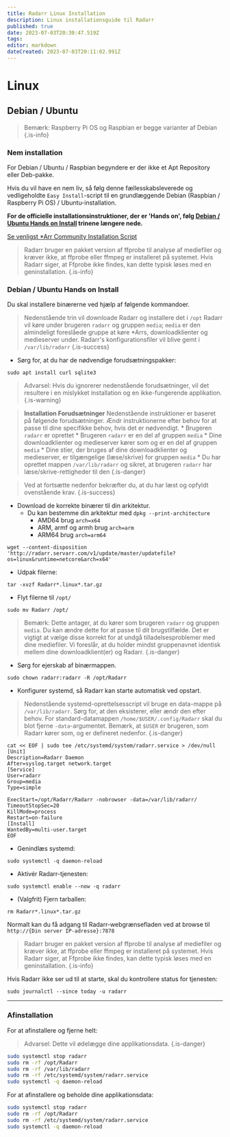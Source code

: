 ```yaml
---
title: Radarr Linux Installation
description: Linux installationsguide til Radarr
published: true
date: 2023-07-03T20:30:47.519Z
tags: 
editor: markdown
dateCreated: 2023-07-03T20:11:02.991Z
---
```


# Linux

## Debian / Ubuntu

> Bemærk: Raspberry Pi OS og Raspbian er begge varianter af Debian {.is-info}

### Nem installation

For Debian / Ubuntu / Raspbian begyndere er der ikke et Apt Repository eller Deb-pakke.

Hvis du vil have en nem liv, så følg denne fællesskabsleverede og vedligeholdte `Easy Install`-script til en grundlæggende Debian (Raspbian / Raspberry Pi OS) / Ubuntu-installation.

**For de officielle installationsinstruktioner, der er 'Hands on', følg [Debian / Ubuntu Hands on Install](#debian-ubuntu-hands-on-install) trinene længere nede.**

[Se venligst \*Arr Community Installation Script](/install-script)

> Radarr bruger en pakket version af ffprobe til analyse af mediefiler og kræver ikke, at ffprobe eller ffmpeg er installeret på systemet. Hvis Radarr siger, at Ffprobe ikke findes, kan dette typisk løses med en geninstallation.
{.is-info}

### Debian / Ubuntu Hands on Install

Du skal installere binærerne ved hjælp af følgende kommandoer.

> Nedenstående trin vil downloade Radarr og installere det i `/opt`
> Radarr vil køre under brugeren `radarr` og gruppen `media`; `media` er den almindeligt foreslåede gruppe at køre \*Arrs, downloadklienter og medieserver under.
> Radarr's konfigurationsfiler vil blive gemt i `/var/lib/radarr`
{.is-success}

- Sørg for, at du har de nødvendige forudsætningspakker:

```shell
sudo apt install curl sqlite3
```

> Advarsel: Hvis du ignorerer nedenstående forudsætninger, vil det resultere i en mislykket installation og en ikke-fungerende applikation. {.is-warning}

> **Installation Forudsætninger**
> Nedenstående instruktioner er baseret på følgende forudsætninger. Ændr instruktionerne efter behov for at passe til dine specifikke behov, hvis det er nødvendigt.
> \* Brugeren `radarr` er oprettet
> \* Brugeren `radarr` er en del af gruppen `media`
> \* Dine downloadklienter og medieserver kører som og er en del af gruppen `media`
> \* Dine stier, der bruges af dine downloadklienter og medieserver, er tilgængelige (læse/skrive) for gruppen `media`
> \* Du har oprettet mappen `/var/lib/radarr` og sikret, at brugeren `radarr` har læse/skrive-rettigheder til den
{.is-danger}

> Ved at fortsætte nedenfor bekræfter du, at du har læst og opfyldt ovenstående krav. {.is-success}

- Download de korrekte binærer til din arkitektur.
  - Du kan bestemme din arkitektur med `dpkg --print-architecture`
    - AMD64 brug `arch=x64`
    - ARM, armf og armh brug `arch=arm`
    - ARM64 brug `arch=arm64`

```shell
wget --content-disposition 'http://radarr.servarr.com/v1/update/master/updatefile?os=linux&runtime=netcore&arch=x64'
```

- Udpak filerne:

```shell
tar -xvzf Radarr*.linux*.tar.gz
```

- Flyt filerne til `/opt/`

```shell
sudo mv Radarr /opt/
```

> Bemærk: Dette antager, at du kører som brugeren `radarr` og gruppen `media`. Du kan ændre dette for at passe til dit brugstilfælde. Det er vigtigt at vælge disse korrekt for at undgå tilladelsesproblemer med dine mediefiler. Vi foreslår, at du holder mindst gruppenavnet identisk mellem dine downloadklient(er) og Radarr.
{.is-danger}

- Sørg for ejerskab af binærmappen.

```shell  
sudo chown radarr:radarr -R /opt/Radarr
```

- Konfigurer systemd, så Radarr kan starte automatisk ved opstart.

> Nedenstående systemd-oprettelsesscript vil bruge en data-mappe på `/var/lib/radarr`. Sørg for, at den eksisterer, eller ændr den efter behov. For standard-datamappen `/home/$USER/.config/Radarr` skal du blot fjerne `-data`-argumentet. Bemærk, at `$USER` er brugeren, som Radarr kører som, og er defineret nedenfor.
{.is-danger}

```shell
cat << EOF | sudo tee /etc/systemd/system/radarr.service > /dev/null
[Unit]
Description=Radarr Daemon
After=syslog.target network.target
[Service]
User=radarr
Group=media
Type=simple

ExecStart=/opt/Radarr/Radarr -nobrowser -data=/var/lib/radarr/
TimeoutStopSec=20
KillMode=process
Restart=on-failure
[Install]
WantedBy=multi-user.target
EOF
```

- Genindlæs systemd:

```shell
sudo systemctl -q daemon-reload
```

- Aktivér Radarr-tjenesten:

```shell
sudo systemctl enable --now -q radarr
```

- (Valgfrit) Fjern tarballen:

```shell
rm Radarr*.linux*.tar.gz
```

Normalt kan du få adgang til Radarr-webgrænsefladen ved at browse til `http://{Din server IP-adresse}:7878`

> Radarr bruger en pakket version af ffprobe til analyse af mediefiler og kræver ikke, at ffprobe eller ffmpeg er installeret på systemet. Hvis Radarr siger, at Ffprobe ikke findes, kan dette typisk løses med en geninstallation.
{.is-info}

Hvis Radarr ikke ser ud til at starte, skal du kontrollere status for tjenesten:

```shell
sudo journalctl --since today -u radarr
```

---

### Afinstallation

For at afinstallere og fjerne helt:
> Advarsel: Dette vil ødelægge dine applikationsdata. {.is-danger}

```bash
sudo systemctl stop radarr
sudo rm -rf /opt/Radarr
sudo rm -rf /var/lib/radarr
sudo rm -rf /etc/systemd/system/radarr.service
sudo systemctl -q daemon-reload
```

For at afinstallere og beholde dine applikationsdata:

```bash
sudo systemctl stop radarr
sudo rm -rf /opt/Radarr
sudo rm -rf /etc/systemd/system/radarr.service
sudo systemctl -q daemon-reload
```